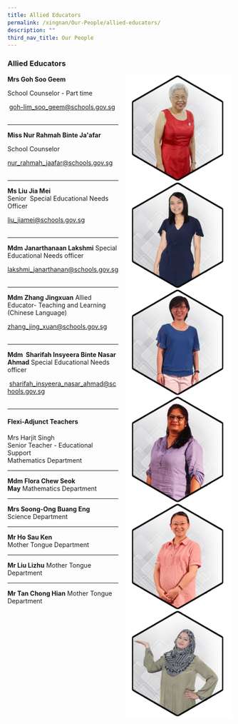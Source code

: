 ```yaml
---
title: Allied Educators
permalink: /xingnan/Our-People/allied-educators/
description: ""
third_nav_title: Our People
---
```

### Allied Educators

<img src="/images/ae1.png" style="width:240px;height:240px;margin-left:15px;" align = "right"> **Mrs Goh Soo Geem**

School Counselor - Part time

 [goh-lim\_soo\_geem@schools.gov.sg](mailto:goh-lim_soo_geem@schools.gov.sg) <br><br>


* * *

<img src="/images/ae2.png" style="width:240px;height:240px;margin-left:15px;" align = "right"> 

**Miss Nur Rahmah Binte Ja'afar**

School Counselor

[nur\_rahmah\_jaafar@schools.gov.sg](mailto:nur_rahmah_jaafar@schools.gov.sg) <br><br>


* * *

<img src="/images/ae3.png" style="width:240px;height:240px;margin-left:15px;" align = "right"> **Ms Liu Jia Mei**  
Senior  Special Educational Needs Officer

[liu\_jiamei@schools.gov.sg](mailto:liu_jiamei@schools.gov.sg) <br><br>

* * *

<img src="/images/ae4.png" style="width:240px;height:240px;margin-left:15px;" align = "right"> **Mdm Janarthanaan Lakshmi** Special Educational Needs officer

[lakshmi\_janarthanan@schools.gov.sg](mailto:lakshmi_janarthanan@schools.gov.sg) <br><br>

* * *

<img src="/images/ae5.png" style="width:240px;height:240px;margin-left:15px;" align = "right"> **Mdm Zhang Jingxuan** Allied Educator- Teaching and Learning (Chinese Language)

[zhang\_jing\_xuan@schools.gov.sg](mailto:zhang_jing_xuan@schools.gov.sg)<br><br>

* * *

<img src="/images/ae6.png" style="width:240px;height:240px;margin-left:15px;" align = "right"> **Mdm  Sharifah Insyeera Binte Nasar Ahmad** Special Educational Needs officer

 [sharifah\_insyeera\_nasar\_ahmad@schools.gov.sg](mailto:sharifah_insyeera_nasar_ahmad@schools.gov.sg)<br><br>

* * *

#### Flexi-Adjunct Teachers

Mrs Harjit Singh   
Senior Teacher - Educational Support   
Mathematics Department

* * *

**Mdm Flora Chew Seok May** Mathematics Department

* * *

**Mrs Soong-Ong Buang Eng**   
Science Department

* * *

**Mr Ho Sau Ken**   
Mother Tongue Department

* * *

**Mr Liu Lizhu** Mother Tongue Department

* * *

**Mr Tan Chong Hian** Mother Tongue Department